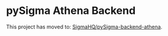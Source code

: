 
# pySigma Athena Backend

This project has moved to: [SigmaHQ/pySigma-backend-athena](https://github.com/SigmaHQ/pySigma-backend-athena).
